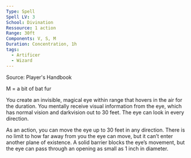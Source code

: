 ```yaml
---
Type: Spell
Spell LV: 3
School: Divination
Ressource: 1 action
Range: 30ft
Components: V, S, M
Duration: Concentration, 1h
tags:
  - Artificer
  - Wizard
---
```

Source: Player's Handbook

M = a bit of bat fur

You create an invisible, magical eye within range that hovers in the air for the duration. You mentally receive visual information from the eye, which has normal vision and darkvision out to 30 feet. The eye can look in every direction.

As an action, you can move the eye up to 30 feet in any direction. There is no limit to how far away from you the eye can move, but it can’t enter another plane of existence. A solid barrier blocks the eye’s movement, but the eye can pass through an opening as small as 1 inch in diameter.